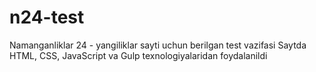 # n24-test

Namanganliklar 24 - yangiliklar sayti uchun berilgan test vazifasi 
Saytda HTML, CSS, JavaScript va Gulp texnologiyalaridan foydalanildi
